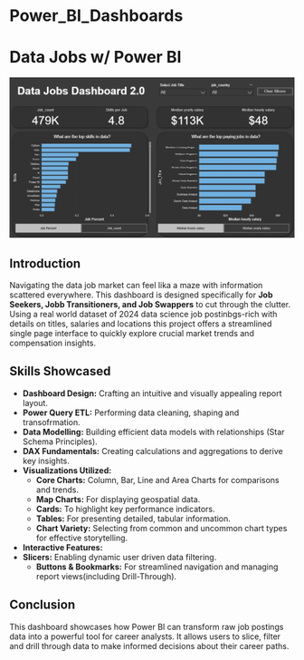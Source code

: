 # Power_BI_Dashboards
# Data Jobs w/ Power BI

![Dashboard 1](/Images/Project%201%20image%201.jpg)

## Introduction

Navigating the data job market can feel lika a maze with information scattered everywhere. This dashboard is designed specifically for **Job Seekers, Jobb Transitioners, and Job Swappers** to cut through the clutter. Using a real world dataset of 2024 data science job postinbgs-rich with details on titles, salaries and locations this project offers a streamlined single page interface to quickly explore crucial market trends and compensation insights.

## Skills Showcased
* **Dashboard Design:** Crafting an intuitive and visually appealing report layout.
* **Power Query ETL:** Performing data cleaning, shaping and transofrmation.
* **Data Modelling:** Building efficient data models with relationships (Star Schema Principles).
* **DAX Fundamentals:** Creating calculations and aggregations to derive key insights.
* **Visualizations Utilized:**
    * **Core Charts:** Column, Bar, Line and Area Charts for comparisons and trends.
    * **Map Charts:** For displaying geospatial data.
    * **Cards:** To highlight key performance indicators.
    * **Tables:** For presenting detailed, tabular information.
    * **Chart Variety:** Selecting from common and uncommon chart types for effective storytelling.
* **Interactive Features:**
* **Slicers:** Enabling dynamic user driven data filtering.
    * **Buttons & Bookmarks:** For streamlined navigation and managing report views(including Drill-Through).
## Conclusion
This dashboard showcases how Power BI can transform raw job postings data into a powerful tool for career analysts. It allows users to slice, filter and drill through data to make informed decisions about their career paths.